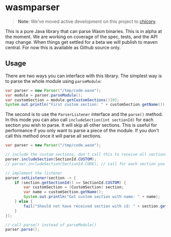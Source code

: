 # wasmparser

> **Note**: We've moved active development on this project to [chicory](https://github.com/dylibso/chicory).

This is a pure Java library that can parse Wasm binaries. This is in alpha at the moment.
We are working on coverage of the spec, tests, and the API may change. When things get settled
for a beta we will publish to maven central. For now this is available as Github source only.

## Usage

There are two ways you can interface with this library. The simplest way is to parse the whole
module using `parseModule`:

```java
var parser = new Parser("/tmp/code.wasm");
var module = parser.parseModule();
var customSection = module.getCustomSections()[0];
System.out.println("First custom section: " + customSection.getName());
```

The second is to use the `ParserListener` interface and the `parse()` method. In this mode you can also call
`includeSection(int sectionId)` for each section you wish to parse. It will skip all other
sections. This is useful for performance if you only want to parse a piece of the module.
If you don't call this method once it will parse all sections.

```java
var parser = new Parser("/tmp/code.wasm");

// include the custom sections, don't call this to receive all sections
parser.includeSection(SectionId.CUSTOM);
// parser.includeSection(SectionId.CODE); // call for each section you want

// implement the listener        
parser.setListener(section -> {
    if (section.getSectionId() == SectionId.CUSTOM) {
        var customSection = (CustomSection) section;
        var name = customSection.getName();
        System.out.println("Got custom section with name: " + name);
    } else {
        fail("Should not have received section with id: " + section.getSectionId());
    }
});

// call parse() instead of parseModule()
parser.parse();
```

